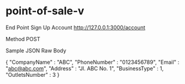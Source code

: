 # point-of-sale-v

End Point Sign Up Account http://127.0.0.1:3000/account 

Method POST

Sample JSON Raw Body

{
	"CompanyName" :   "ABC",
	"PhoneNumber"  :   "0123456789",
	"Email"         :   "abc@abc.com",
	"Address"       :   "Jl. ABC No. 1",
	"BusinessType"  :   1,
	"OutletsNumber" :   3
}
